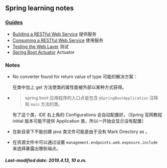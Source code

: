 ## Spring learning notes

### [Guides](<https://spring.io/guides>) 

+ [Building a RESTful Web Service](<https://spring.io/guides/gs/rest-service/>) 提供服务
+ [Consuming a RESTful Web Service](<https://spring.io/guides/gs/consuming-rest/>) 使用服务
+ [Testing the Web Layer](<https://spring.io/guides/gs/testing-web/>) 测试
+ [Spring Boot Actuator](<https://spring.io/guides/gs/actuator-service/>) Actuator

### Notes

+ No converter found for return value of type 可能的解决方案：

  在类中加上 get 方法使类的属性能被外部以某种方式获得。

+ > spring boot 应用程序的入口点是包含 `@SpringBootApplication` 注释和 `main` 方法的类。

  有了这个类，IDE 右上角的 Configurations 会自动配置好。（Spring 官网教程 initial 版本可能不提供 Application 类，所以一开始会显示没有配置）

+ 在新目录下不能创建 java 类文件可能是由于没有 Mark Directory as 。

+ 在资源文件中可以通过设置 `management.endpoints.web.exposure.include` 来选择暴露出哪些端点。

##### Last-modified date: 2019.4.13, 10 a.m. 


